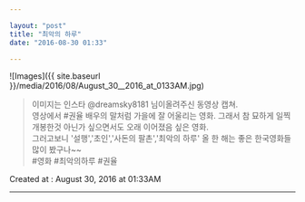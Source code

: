 ```yaml
---

layout: "post"  
title: "최악의 하루"  
date: "2016-08-30 01:33"

---
```


![Images]({{ site.baseurl }}/media/2016/08/August_30__2016_at_0133AM.jpg)

> 이미지는 인스타 @dreamsky8181 님이올려주신 동영상 캡쳐.  
> 영상에서 #권율 배우의 말처럼 가을에 잘 어울리는 영화. 그래서 참 묘하게 일찍 개봉한것 아닌가 싶으면서도 오래 이어졌음 싶은 영화.  
> 그러고보니 '설행','초인','사돈의 팔촌','최악의 하루' 올 한 해는 좋은 한국영화들 많이 봤구나~~  
> \#영화 #최악의하루 #권율

Created at : August 30, 2016 at 01:33AM

- - - - -
